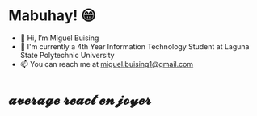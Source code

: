 # Mabuhay! 😁
- 👋 Hi, I’m Miguel Buising
- 🥇 I'm currently a 4th Year Information Technology Student at Laguna State Polytechnic University
- 📫 You can reach me at miguel.buising1@gmail.com

# 𝓪𝓿𝓮𝓻𝓪𝓰𝓮 𝓻𝓮𝓪𝓬𝓽 𝓮𝓷𝓳𝓸𝔂𝓮𝓻

<!---
m1ggy/m1ggy is a ✨ special ✨ repository because its `README.md` (this file) appears on your GitHub profile.
You can click the Preview link to take a look at your changes.
--->
